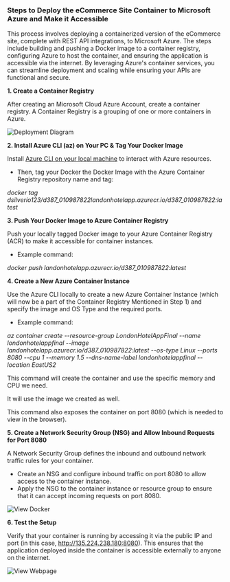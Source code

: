 ### Steps to Deploy the eCommerce Site Container to Microsoft Azure and Make it Accessible 

This process involves deploying a containerized version of the eCommerce site, complete with REST API integrations, to Microsoft Azure. The steps include building and pushing a Docker image to a container registry, configuring Azure to host the container, and ensuring the application is accessible via the internet. By leveraging Azure's container services, you can streamline deployment and scaling while ensuring your APIs are functional and secure.

**1\. Create a Container Registry**

After creating an Microsoft Cloud Azure Account, create a container registry. A Container Registry is a grouping of one or more containers in Azure.

![Deployment Diagram](./images/Picture3.png)


**2\. Install Azure CLI (az) on Your PC & Tag Your Docker Image**

Install [Azure CLI on your local machine](https://learn.microsoft.com/en-us/cli/azure/) to interact with Azure resources.

- Then, tag your Docker the Docker Image with the Azure Container Registry repository name and tag:

_docker tag dsilverio123/d387_010987822landonhotelapp.azurecr.io/d387_010987822:latest_


**3\. Push Your Docker Image to Azure Container Registry**

Push your locally tagged Docker image to your Azure Container Registry (ACR) to make it accessible for container instances.

- Example command:

_docker push landonhotelapp.azurecr.io/d387_010987822:latest_

**4\. Create a New Azure Container Instance**

Use the Azure CLI locally to create a new Azure Container Instance (which will now be a part of the Container Registry Mentioned in Step 1) and specify the image and OS Type and the required ports.

- Example command:

_az container create --resource-group LondonHotelAppFinal --name londonhotelappfinal --image landonhotelapp.azurecr.io/d387_010987822:latest --os-type Linux --ports 8080 --cpu 1 --memory 1.5 --dns-name-label londonhotelappfinal --location EastUS2_

This command will create the container and use the specific memory and CPU we need.

It will use the image we created as well.

This command also exposes the container on port 8080 (which is needed to view in the browser).

**5\. Create a Network Security Group (NSG) and Allow Inbound Requests for Port 8080**

A Network Security Group defines the inbound and outbound network traffic rules for your container.

- Create an NSG and configure inbound traffic on port 8080 to allow access to the container instance.
- Apply the NSG to the container instance or resource group to ensure that it can accept incoming requests on port 8080.

![View Docker](./images/Picture2.png)

**6\. Test the Setup**

Verify that your container is running by accessing it via the public IP and port (in this case, <http://135.224.238.180:8080>). This ensures that the application deployed inside the container is accessible externally to anyone on the internet.

![View Webpage](./images/Picture1.png)
